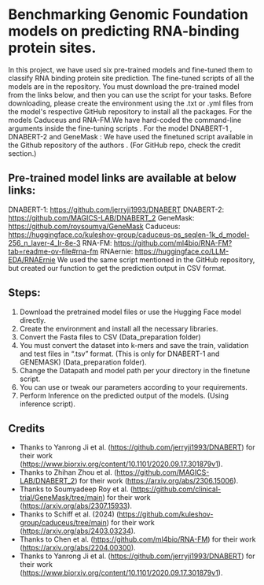 # Benchmarking Genomic Foundation models on predicting RNA-binding protein sites.
 In this project, we have used six pre-trained models and fine-tuned them to classify RNA binding protein site prediction.
The fine-tuned scripts of all the models are in the repository. You must download the pre-trained model from the links below, and then you can use the script for your tasks.
Before downloading, please create the environment using the .txt or .yml files from the model's respective GitHub repository to install all the packages. 
For the models Caduceus and RNA-FM.We have hard-coded the command-line arguments inside the fine-tuning scripts .
For the model DNABERT-1 , DNABERT-2 and GeneMask : We have used the finetuned script available in the Github repository of the authors .
(For GitHub repo, check the credit section.)
## Pre-trained model links are available at below links:
DNABERT-1: https://github.com/jerryji1993/DNABERT
DNABERT-2: https://github.com/MAGICS-LAB/DNABERT_2
GeneMask: https://github.com/roysoumya/GeneMask
Caduceus: https://huggingface.co/kuleshov-group/caduceus-ps_seqlen-1k_d_model-256_n_layer-4_lr-8e-3
RNA-FM: https://github.com/ml4bio/RNA-FM?tab=readme-ov-file#rna-fm
RNAernie: https://huggingface.co/LLM-EDA/RNAErnie
We used the same script mentioned in the GitHub repository, but created our function to get the prediction output in CSV format.
## Steps:
1.	Download the pretrained model files or use the Hugging Face model directly.
2.	Create the environment and install all the necessary libraries.
3.	Convert the Fasta files to CSV (Data_preparation folder)
4.	You must convert the dataset into k-mers and save the train, validation and test files in “.tsv” format. (This is only for DNABERT-1 and GENEMASK) (Data_preparation folder).
5.	Change the Datapath and model path per your directory in the finetune script.
6.	You can use or tweak our parameters according to your requirements.
7.	Perform Inference on the predicted output of the models. (Using inference script).
## Credits
- Thanks to Yanrong Ji et al. (https://github.com/jerryji1993/DNABERT) for their work (https://www.biorxiv.org/content/10.1101/2020.09.17.301879v1).
- Thanks to Zhihan Zhou et al. (https://github.com/MAGICS-LAB/DNABERT_2) for their work (https://arxiv.org/abs/2306.15006).
- Thanks to Soumyadeep Roy et al. (https://github.com/clinical-trial/GeneMask/tree/main) for their work (https://arxiv.org/abs/2307.15933).
- Thanks to Schiff et al. (2024) (https://github.com/kuleshov-group/caduceus/tree/main) for their work (https://arxiv.org/abs/2403.03234).
- Thanks to Chen et al. (https://github.com/ml4bio/RNA-FM) for their work (https://arxiv.org/abs/2204.00300).
- Thanks to Yanrong Ji et al. (https://github.com/jerryji1993/DNABERT) for their work (https://www.biorxiv.org/content/10.1101/2020.09.17.301879v1).

